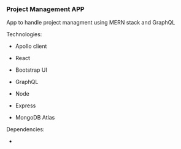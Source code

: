 ### Project Management APP

App to handle project managment using MERN stack and GraphQL

Technologies:

- Apollo client
- React
- Bootstrap UI

- GraphQL
- Node
- Express

- MongoDB Atlas

Dependencies:

-
